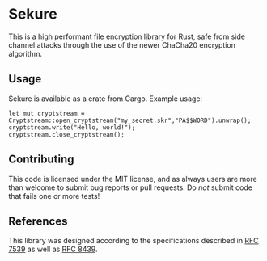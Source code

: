 # Sekure
This is a high performant file encryption library for Rust, safe from side channel attacks through the use of the newer ChaCha20 encryption algorithm.

## Usage
Sekure is available as a crate from Cargo. Example usage:
```
let mut cryptstream = Cryptstream::open_cryptstream("my_secret.skr","PA$$WORD").unwrap();
cryptstream.write("Hello, world!");
cryptstream.close_cryptstream();
```

## Contributing
This code is licensed under the MIT license, and as always users are more than welcome to submit bug reports or pull requests. Do *not* submit code that fails one or more tests!

## References
This library was designed according to the specifications described in [RFC 7539](https://datatracker.ietf.org/doc/html/rfc7539) as well as [RFC 8439](https://datatracker.ietf.org/doc/html/rfc8439).
